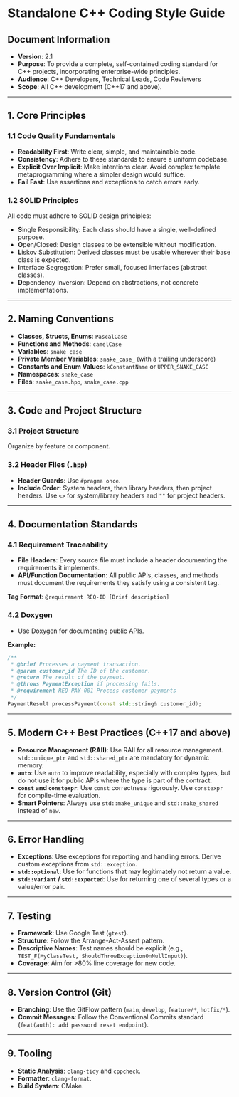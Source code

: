 # Standalone C++ Coding Style Guide

## Document Information
- **Version**: 2.1
- **Purpose**: To provide a complete, self-contained coding standard for C++ projects, incorporating enterprise-wide principles.
- **Audience**: C++ Developers, Technical Leads, Code Reviewers
- **Scope**: All C++ development (C++17 and above).

---

## 1. Core Principles

### 1.1 Code Quality Fundamentals
- **Readability First**: Write clear, simple, and maintainable code.
- **Consistency**: Adhere to these standards to ensure a uniform codebase.
- **Explicit Over Implicit**: Make intentions clear. Avoid complex template metaprogramming where a simpler design would suffice.
- **Fail Fast**: Use assertions and exceptions to catch errors early.

### 1.2 SOLID Principles
All code must adhere to SOLID design principles:
- **S**ingle Responsibility: Each class should have a single, well-defined purpose.
- **O**pen/Closed: Design classes to be extensible without modification.
- **L**iskov Substitution: Derived classes must be usable wherever their base class is expected.
- **I**nterface Segregation: Prefer small, focused interfaces (abstract classes).
- **D**ependency Inversion: Depend on abstractions, not concrete implementations.

---

## 2. Naming Conventions

- **Classes, Structs, Enums**: `PascalCase`
- **Functions and Methods**: `camelCase`
- **Variables**: `snake_case`
- **Private Member Variables**: `snake_case_` (with a trailing underscore)
- **Constants and Enum Values**: `kConstantName` or `UPPER_SNAKE_CASE`
- **Namespaces**: `snake_case`
- **Files**: `snake_case.hpp`, `snake_case.cpp`

---

## 3. Code and Project Structure

### 3.1 Project Structure
Organize by feature or component.

### 3.2 Header Files (`.hpp`)
- **Header Guards**: Use `#pragma once`.
- **Include Order**: System headers, then library headers, then project headers. Use `<>` for system/library headers and `""` for project headers.

---

## 4. Documentation Standards

### 4.1 Requirement Traceability
- **File Headers**: Every source file must include a header documenting the requirements it implements.
- **API/Function Documentation**: All public APIs, classes, and methods must document the requirements they satisfy using a consistent tag.

**Tag Format**: `@requirement REQ-ID [Brief description]`

### 4.2 Doxygen
- Use Doxygen for documenting public APIs.

**Example:**
```cpp
/**
 * @brief Processes a payment transaction.
 * @param customer_id The ID of the customer.
 * @return The result of the payment.
 * @throws PaymentException if processing fails.
 * @requirement REQ-PAY-001 Process customer payments
 */
PaymentResult processPayment(const std::string& customer_id);
```

---

## 5. Modern C++ Best Practices (C++17 and above)

- **Resource Management (RAII)**: Use RAII for all resource management. `std::unique_ptr` and `std::shared_ptr` are mandatory for dynamic memory.
- **`auto`**: Use `auto` to improve readability, especially with complex types, but do not use it for public APIs where the type is part of the contract.
- **`const` and `constexpr`**: Use `const` correctness rigorously. Use `constexpr` for compile-time evaluation.
- **Smart Pointers**: Always use `std::make_unique` and `std::make_shared` instead of `new`.

---

## 6. Error Handling

- **Exceptions**: Use exceptions for reporting and handling errors. Derive custom exceptions from `std::exception`.
- **`std::optional`**: Use for functions that may legitimately not return a value.
- **`std::variant` / `std::expected`**: Use for returning one of several types or a value/error pair.

---

## 7. Testing

- **Framework**: Use Google Test (`gtest`).
- **Structure**: Follow the Arrange-Act-Assert pattern.
- **Descriptive Names**: Test names should be explicit (e.g., `TEST_F(MyClassTest, ShouldThrowExceptionOnNullInput)`).
- **Coverage**: Aim for >80% line coverage for new code.

---

## 8. Version Control (Git)

- **Branching**: Use the GitFlow pattern (`main`, `develop`, `feature/*`, `hotfix/*`).
- **Commit Messages**: Follow the Conventional Commits standard (`feat(auth): add password reset endpoint`).

---

## 9. Tooling

- **Static Analysis**: `clang-tidy` and `cppcheck`.
- **Formatter**: `clang-format`.
- **Build System**: CMake.
